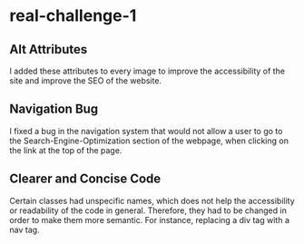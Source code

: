 # real-challenge-1
## Alt Attributes
I added these attributes to every image to improve the accessibility of the site and improve the SEO of the website.
## Navigation Bug
I fixed a bug in the navigation system that would not allow a user to go to the Search-Engine-Optimization section of the webpage, when clicking on the 
link at the top of the page.
## Clearer and Concise Code
Certain classes had unspecific names, which does not help the accessibility or readability of the code in general. Therefore, they had to be changed in order
to make them more semantic. For instance, replacing a div tag with a nav tag.
